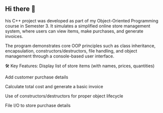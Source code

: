 ## Hi there 👋

his C++ project was developed as part of my Object-Oriented Programming course in Semester 3. It simulates a simplified online store management system, where users can view items, make purchases, and generate invoices.

The program demonstrates core OOP principles such as class inheritance, encapsulation, constructors/destructors, file handling, and object management through a console-based user interface.


🛠 Key Features:
Display list of store items (with names, prices, quantities)

Add customer purchase details

Calculate total cost and generate a basic invoice

Use of constructors/destructors for proper object lifecycle

File I/O to store purchase details

